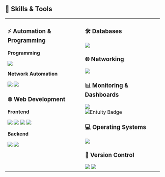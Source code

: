 ## 🚀 Skills & Tools

<table>
<tr>
<td width="50%" valign="top">

### ⚡ Automation & Programming
**Programming**  
<div>
  <img src="https://img.shields.io/badge/Python-3776AB?style=for-the-badge&logo=python&logoColor=white" />
</div>

**Network Automation**  
<div>
  <img src="https://img.shields.io/badge/Netmiko-FF6F00?style=for-the-badge&logo=python&logoColor=white" />
  <img src="https://img.shields.io/badge/REST%20APIs-FF6C37?style=for-the-badge&logo=swagger&logoColor=white" />
</div>

### 🌐 Web Development
**Frontend**  
<div>
  <img src="https://img.shields.io/badge/HTML5-E34F26?style=for-the-badge&logo=html5&logoColor=white" />
  <img src="https://img.shields.io/badge/CSS3-1572B6?style=for-the-badge&logo=css3&logoColor=white" />
  <img src="https://img.shields.io/badge/JavaScript-F7DF1E?style=for-the-badge&logo=javascript&logoColor=black" />
  <img src="https://img.shields.io/badge/Bootstrap-7952B3?style=for-the-badge&logo=bootstrap&logoColor=white" />
</div>

**Backend**  
<div>
  <img src="https://img.shields.io/badge/Django-092E20?style=for-the-badge&logo=django&logoColor=white" />
  <img src="https://img.shields.io/badge/Flask-000000?style=for-the-badge&logo=flask&logoColor=white" />
</div>

</td>
<td width="50%" valign="top">

### 🛠️ Databases
<div>
  <img src="https://img.shields.io/badge/PostgreSQL-316192?style=for-the-badge&logo=postgresql&logoColor=white" />
</div>

### 🌐 Networking
<div>
  <img src="https://img.shields.io/badge/Cisco-1BA0D7?style=for-the-badge&logo=cisco&logoColor=white" />
</div>

### 📊 Monitoring & Dashboards
<div>
  <img src="https://img.shields.io/badge/Grafana-F46800?style=for-the-badge&logo=grafana&logoColor=white" />
</div>
<div>
  <img src="https://img.shields.io/badge/Entuity-0072C6?style=for-the-badge&logo=data:image/svg+xml;base64,PHN2ZyBmaWxsPSIjZmZmIiB4bWxucz0iaHR0cDovL3d3dy53My5vcmcvMjAwMC9zdmciIHdpZHRoPSIxNiIgaGVpZ2h0PSIxNiI+PHJlY3Qgd2lkdGg9IjE2IiBoZWlnaHQ9IjE2IiByeD0iMyIgZmlsbD0iIzAwNzJDNiIvPjwvc3ZnPg==" alt="Entuity Badge" />
</div>

### 💻 Operating Systems
<div>
  <img src="https://img.shields.io/badge/Linux-FCC624?style=for-the-badge&logo=linux&logoColor=black" />
</div>

### 📂 Version Control
<div>
  <img src="https://img.shields.io/badge/Git-F05032?style=for-the-badge&logo=git&logoColor=white" />
  <img src="https://img.shields.io/badge/GitHub-181717?style=for-the-badge&logo=github&logoColor=white" />
</div>

</td>
</tr>
</table>
